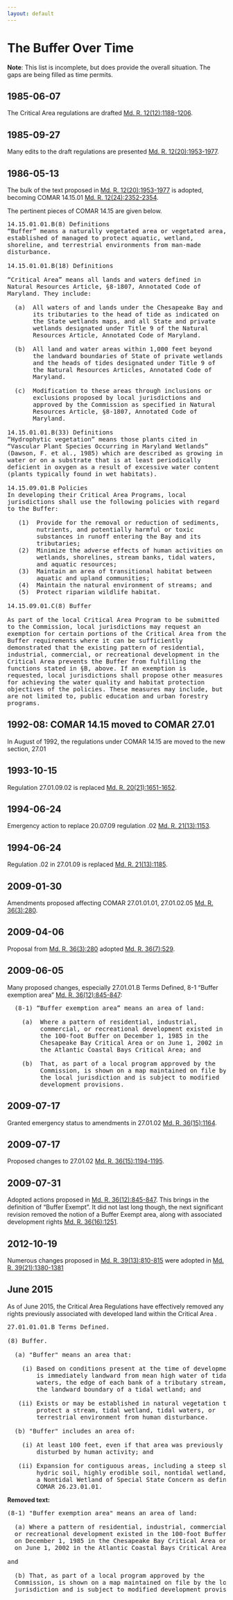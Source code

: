 ```yaml
---
layout: default
---
```


# The Buffer Over Time

**Note**: This list is incomplete, but does provide the overall situation. The gaps are being filled as time permits.

## 1985-06-07

The Critical Area regulations are drafted [Md. R. 12(12):1188-1206](/ViewerJS#../MarylandRegister/12_12_MdReg_1188-1206.pdf).


## 1985-09-27

Many edits to the draft regulations are presented [Md. R. 12(20):1953-1977](/ViewerJS#../MarylandRegister/12_20_MdReg_1953-1977.pdf).

## 1986-05-13

The bulk of the text proposed in [Md. R. 12(20):1953-1977](/ViewerJS#../MarylandRegister/12_20_MdReg_1953-1977.pdf) is adopted, becoming COMAR 14.15.01 [Md. R. 12(24):2352-2354](/ViewerJS#../MarylandRegister/12_24_MdReg_2352-2354.pdf).

The pertinent pieces of COMAR 14.15 are given below.

<pre>
14.15.01.01.B(8) Definitions
“Buffer” means a naturally vegetated area or vegetated area,
established of managed to protect aquatic, wetland,
shoreline, and terrestrial environments from man-made
disturbance.

14.15.01.01.B(18) Definitions

“Critical Area” means all lands and waters defined in
Natural Resources Article, §8-1807, Annotated Code of
Maryland. They include:

  (a)  All waters of and lands under the Chesapeake Bay and
       its tributaries to the head of tide as indicated on
       the State wetlands maps, and all State and private
       wetlands designated under Title 9 of the Natural
       Resources Article, Annotated Code of Maryland.

  (b)  All land and water areas within 1,000 feet beyond
       the landward boundaries of State of private wetlands
       and the heads of tides designated under Title 9 of
       the Natural Resources Articles, Annotated Code of
       Maryland.

  (c)  Modification to these areas through inclusions or
       exclusions proposed by local jurisdictions and
       approved by the Commission as specified in Natural
       Resources Article, §8-1807, Annotated Code of
       Maryland.

14.15.01.01.B(33) Definitions
“Hydrophytic vegetation” means those plants cited in
“Vascular Plant Species Occurring in Maryland Wetlands”
(Dawson, F. et al., 1985) which are described as growing in
water or on a substrate that is at least periodically
deficient in oxygen as a result of excessive water content
(plants typically found in wet habitats).

14.15.09.01.B Policies
In developing their Critical Area Programs, local
jurisdictions shall use the following policies with regard
to the Buffer:

   (1)  Provide for the removal or reduction of sediments,
        nutrients, and potentially harmful or toxic
        substances in runoff entering the Bay and its
        tributaries;
   (2)  Minimize the adverse effects of human activities on
        wetlands, shorelines, stream banks, tidal waters,
        and aquatic resources;
   (3)  Maintain an area of transitional habitat between
        aquatic and upland communities;
   (4)  Maintain the natural environment of streams; and
   (5)  Protect riparian wildlife habitat.

14.15.09.01.C(8) Buffer

As part of the local Critical Area Program to be submitted
to the Commission, local jurisdictions may request an
exemption for certain portions of the Critical Area from the
Buffer requirements where it can be sufficiently
demonstrated that the existing pattern of residential,
industrial, commercial, or recreational development in the
Critical Area prevents the Buffer from fulfilling the
functions stated in §B, above. If an exemption is
requested, local jurisdictions shall propose other measures
for achieving the water quality and habitat protection
objectives of the policies. These measures may include, but
are not limited to, public education and urban forestry
programs.
</pre>

## 1992-08: COMAR 14.15 moved to COMAR 27.01
In August of 1992, the regulations under COMAR 14.15 are moved to the new section, 27.01

## 1993-10-15

Regulation 27.01.09.02 is replaced [Md. R. 20(21):1651-1652](/ViewerJS#../MarylandRegister/20_21_MdReg_1651-1652.pdf).

## 1994-06-24

Emergency action to replace 20.07.09 regulation .02 [Md. R. 21(13):1153](/ViewerJS#../MarylandRegister/21_13_MdReg_1153.pdf).

## 1994-06-24

Regulation .02 in 27.01.09 is replaced [Md. R. 21(13):1185](/ViewerJS#../MarylandRegister/21_13_MdReg_1185.pdf).

## 2009-01-30

Amendments proposed affecting COMAR 27.01.01.01, 27.01.02.05 [Md. R. 36(3):280](/ViewerJS#../MarylandRegister/36_03_MdReg_0280-0282.pdf).

## 2009-04-06

Proposal from [Md. R. 36(3):280](/ViewerJS#../MarylandRegister/36_03_MdReg_0280-0282.pdf) adopted [Md. R. 36(7):529](/ViewerJS#../MarylandRegister/36_07_MdReg_0527-0528.pdf).

## 2009-06-05

Many proposed changes, especially 27.01.01.B Terms Defined, 8-1 “Buffer exemption area” [Md. R. 36(12):845-847](/ViewerJS#../MarylandRegister/36_12_MdReg_0845-0847.pdf):

<pre>
  (8-1) “Buffer exemption area” means an area of land:

    (a)  Where a pattern of residential, industrial,
         commercial, or recreational development existed in
         the 100-foot Buffer on December 1, 1985 in the
         Chesapeake Bay Critical Area or on June 1, 2002 in
         the Atlantic Coastal Bays Critical Area; and

    (b)  That, as part of a local program approved by the
         Commission, is shown on a map maintained on file by
         the local jurisdiction and is subject to modified
         development provisions.
</pre>

## 2009-07-17

Granted emergency status to amendments in 27.01.02 [Md. R. 36(15):1164](/ViewerJS#../MarylandRegister/36_15_MdReg_1164.pdf).

## 2009-07-17

Proposed changes to 27.01.02 [Md. R. 36(15):1194-1195](/ViewerJS#../MarylandRegister/36_15_MdReg_1194-1195.pdf).

## 2009-07-31

Adopted actions proposed in [Md. R. 36(12):845-847](/ViewerJS#../MarylandRegister/36_12_MdReg_0845-0847.pdf). This brings in the definition of “Buffer Exempt”. It did not last long though, the next significant revision removed the notion of a Buffer Exempt area, along with associated development rights [Md. R. 36(16):1251](/ViewerJS#../MarylandRegister/36_16_MdReg_1251.pdf). 

## 2012-10-19

Numerous changes proposed in [Md. R. 39(13):810-815](/ViewerJS#../MarylandRegister/39_13_MdReg_0810-0815.pdf) were adopted in [Md. R. 39(21):1380-1381](/ViewerJS#../MarylandRegister/39_21_MdReg_1380-1381.pdf)

## June 2015

As of June 2015, the Critical Area Regulations have effectively removed any rights previously associated with developed land within the Critical Area [](/ViewerJS#../MarylandRegister/). 

<pre>
27.01.01.01.B Terms Defined.

(8) Buffer.

  (a) "Buffer" means an area that:

    (i) Based on conditions present at the time of development, 
        is immediately landward from mean high water of tidal 
        waters, the edge of each bank of a tributary stream, or 
        the landward boundary of a tidal wetland; and

   (ii) Exists or may be established in natural vegetation to 
        protect a stream, tidal wetland, tidal waters, or 
        terrestrial environment from human disturbance.

  (b) "Buffer" includes an area of:

    (i) At least 100 feet, even if that area was previously 
        disturbed by human activity; and

   (ii) Expansion for contiguous areas, including a steep slope, 
        hydric soil, highly erodible soil, nontidal wetland, or 
        a Nontidal Wetland of Special State Concern as defined in 
        COMAR 26.23.01.01.
</pre>

**Removed text:**

<pre>
(8-1) "Buffer exemption area" means an area of land:

  (a) Where a pattern of residential, industrial, commercial, 
  or recreational development existed in the 100-foot Buffer 
  on December 1, 1985 in the Chesapeake Bay Critical Area or 
  on June 1, 2002 in the Atlantic Coastal Bays Critical Area; 

and

  (b) That, as part of a local program approved by the 
  Commission, is shown on a map maintained on file by the local 
  jurisdiction and is subject to modified development provisions.

</pre>